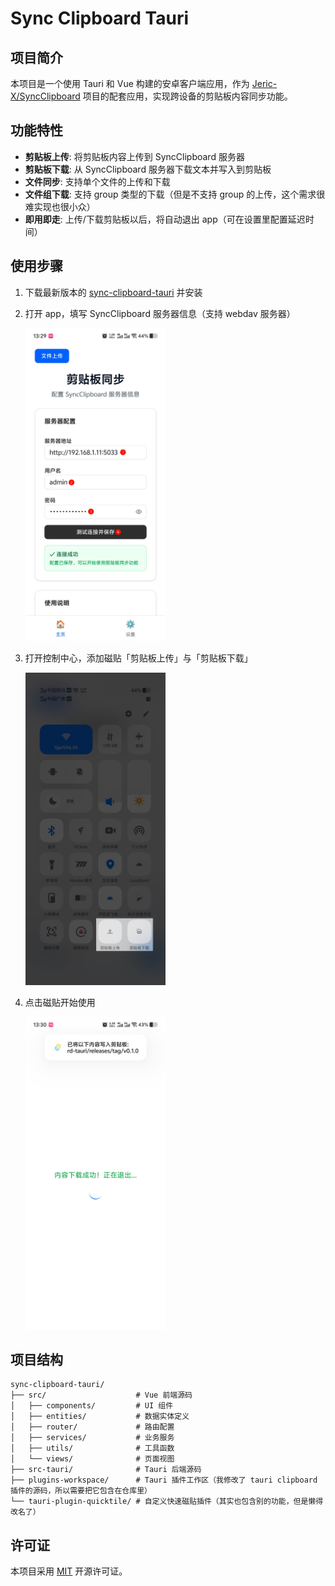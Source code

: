 # Sync Clipboard Tauri

## 项目简介

本项目是一个使用 Tauri 和 Vue 构建的安卓客户端应用，作为 [Jeric-X/SyncClipboard](https://github.com/Jeric-X/SyncClipboard) 项目的配套应用，实现跨设备的剪贴板内容同步功能。

## 功能特性

- **剪贴板上传**: 将剪贴板内容上传到 SyncClipboard 服务器
- **剪贴板下载**: 从 SyncClipboard 服务器下载文本并写入到剪贴板
- **文件同步**: 支持单个文件的上传和下载
- **文件组下载**: 支持 group 类型的下载（但是不支持 group 的上传，这个需求很难实现也很小众）
- **即用即走**: 上传/下载剪贴板以后，将自动退出 app（可在设置里配置延迟时间）

## 使用步骤

1. 下载最新版本的 [sync-clipboard-tauri](https://github.com/bling-yshs/sync-clipboard-tauri/releases/latest) 并安装
2. 打开 app，填写 SyncClipboard 服务器信息（支持 webdav 服务器）

    <img height="500" src="https://raw.githubusercontent.com/bling-yshs/ys-image-host/main/img/PixPin_2025-10-05_13-35-50.jpg" alt="pic"/>

3. 打开控制中心，添加磁贴「剪贴板上传」与「剪贴板下载」

    <img height="500" src="https://raw.githubusercontent.com/bling-yshs/ys-image-host/main/img/PixPin_2025-10-05_13-41-13.jpg"  alt="pic"/>

4. 点击磁贴开始使用

    <img height="500" src="https://raw.githubusercontent.com/bling-yshs/ys-image-host/main/img/Screenshot_20251005_133057.jpg"  alt="pic"/>

## 项目结构

```
sync-clipboard-tauri/
├── src/                    # Vue 前端源码
│   ├── components/         # UI 组件
│   ├── entities/           # 数据实体定义
│   ├── router/             # 路由配置
│   ├── services/           # 业务服务
│   ├── utils/              # 工具函数
│   └── views/              # 页面视图
├── src-tauri/              # Tauri 后端源码
├── plugins-workspace/      # Tauri 插件工作区（我修改了 tauri clipboard 插件的源码，所以需要把它包含在仓库里）
└── tauri-plugin-quicktile/ # 自定义快速磁贴插件（其实也包含别的功能，但是懒得改名了）
```

## 许可证

本项目采用 [MIT](LICENSE) 开源许可证。
